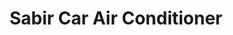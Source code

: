---
title: "Sabir Car Air Conditioner"
url: /karachi/sabir-car-air-conditioner/
shop: car repair
---